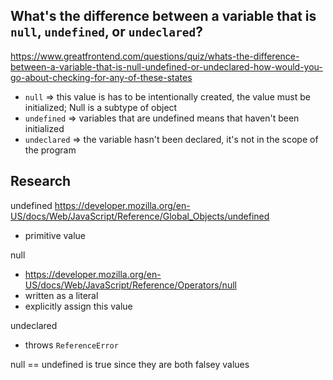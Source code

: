 ## What's the difference between a variable that is `null`, `undefined`, or `undeclared`?

https://www.greatfrontend.com/questions/quiz/whats-the-difference-between-a-variable-that-is-null-undefined-or-undeclared-how-would-you-go-about-checking-for-any-of-these-states

- `null` => this value is has to be intentionally created, the value must be initialized; Null is a subtype of object
- `undefined` => variables that are undefined means that haven't been initialized
- `undeclared` => the variable hasn't been declared, it's not in the scope of the program

## Research

undefined
https://developer.mozilla.org/en-US/docs/Web/JavaScript/Reference/Global_Objects/undefined

- primitive value

null

- https://developer.mozilla.org/en-US/docs/Web/JavaScript/Reference/Operators/null
- written as a literal
- explicitly assign this value

undeclared

- throws `ReferenceError`

null == undefined is true since they are both falsey values
